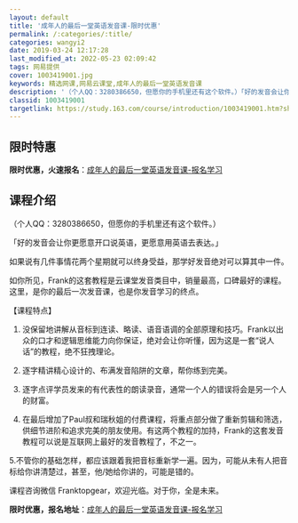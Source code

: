 ```yaml
---
layout: default
title: '成年人的最后一堂英语发音课-限时优惠'
permalink: /:categories/:title/
categories: wangyi2
date: 2019-03-24 12:17:28
last_modified_at: 2022-05-23 02:09:42
tags: 网易提供
cover: 1003419001.jpg
keywords: 精选网课,网易云课堂,成年人的最后一堂英语发音课
description: '（个人QQ：3280386650，但愿你的手机里还有这个软件。）「好的发音会让你更愿意开口说英语，更愿意用英语去表达。」'
classid: 1003419001
targetlink: https://study.163.com/course/introduction/1003419001.htm?share=1&shareId=1025206652&utm_campaign=share&utm_medium=iphoneShare&utm_source=&utm_u=1025206652
---
```


## 限时特惠

**限时优惠，火速报名**：[成年人的最后一堂英语发音课-报名学习](https://study.163.com/course/introduction/1003419001.htm?share=1&shareId=1025206652&utm_campaign=share&utm_medium=iphoneShare&utm_source=&utm_u=1025206652)

## 课程介绍

（个人QQ：3280386650，但愿你的手机里还有这个软件。）



「好的发音会让你更愿意开口说英语，更愿意用英语去表达。」



如果说有几件事情花两个星期就可以终身受益，那学好发音绝对可以算其中一件。



如你所见，Frank的这套教程是云课堂发音类目中，销量最高，口碑最好的课程。这里，是你的最后一次发音课，也是你发音学习的终点。 



【课程特点】



1. 没保留地讲解从音标到连读、略读、语音语调的全部原理和技巧。Frank以出众的口才和逻辑思维能力向你保证，绝对会让你听懂，因为这是一套“说人话”的教程，绝不狂拽理论。



2. 逐字精讲精心设计的、布满发音陷阱的文章，帮你练到完美。



3. 逐字点评学员发来的有代表性的朗读录音，通常一个人的错误将会是另一个人的财富。



4. 在最后增加了Paul叔和瑞秋姐的付费课程，将重点部分做了重新剪辑和筛选，供细节进阶和追求完美的朋友使用。有这两个教程的加持，Frank的这套发音教程可以说是互联网上最好的发音教程了，不之一。



5.不管你的基础怎样，都应该跟着我把音标重新学一遍。因为，可能从未有人把音标给你讲清楚过，甚至，他/她给你讲的，可能是错的。



课程咨询微信 Franktopgear，欢迎光临。对于你，全是未来。

**限时优惠，报名地址**：[成年人的最后一堂英语发音课-报名学习](https://study.163.com/course/introduction/1003419001.htm?share=1&shareId=1025206652&utm_campaign=share&utm_medium=iphoneShare&utm_source=&utm_u=1025206652)

